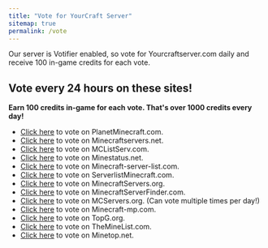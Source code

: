 ```yaml
---
title: "Vote for YourCraft Server"
sitemap: true
permalink: /vote
---
```


Our server is Votifier enabled, so vote for Yourcraftserver.com daily and receive 100 in-game credits for each vote.

## Vote every 24 hours on these sites!

**Earn 100 credits in-game for each vote. That's over 1000 credits every day!**

- [Click here](http://www.planetminecraft.com/server/yourcraft-multiverse-smp-pvp-creative-economy/vote/) to vote on PlanetMinecraft.com.
- [Click here](http://minecraftservers.net/server/44235/vote/) to vote on Minecraftservers.net.
- [Click here](http://mclistserv.com/server/872) to vote on MCListServ.com.
- [Click here](https://minestatus.net/56234-yourcraft-multiverse/vote) to vote on Minestatus.net.
- [Click here](http://minecraft-server-list.com/server/106625/vote/) to vote on Minecraft-server-list.com.
- [Click here](http://serverlistminecraft.com/?user=yourcraftserver) to vote on ServerlistMinecraft.com.
- [Click here](http://minecraftservers.org/vote/23258) to vote on MinecraftServers.org.
- [Click here](http://www.minecraftserverfinder.com/vote.php?id=2046) to vote on MinecraftServerFinder.com.
- [Click here](http://mcservers.org/vote/mc.yourcraftserver.com) to vote on MCServers.org. (Can vote multiple times per day!)
- [Click here](http://minecraft-mp.com/server/7865/vote/) to vote on Minecraft-mp.com.
- [Click here](http://topg.org/Minecraft/in-355872) to vote on TopG.org.
- [Click here](http://www.theminelist.com/index.php?a=in&u=yourcraftserver) to vote on TheMineList.com.
- [Click here](http://vote.minetop.net/552.html) to vote on Minetop.net.
